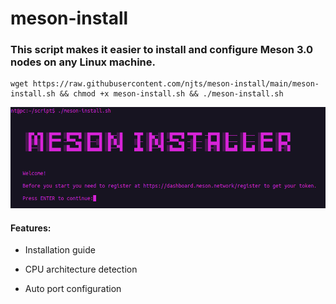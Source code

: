 # meson-install

### This script makes it easier to install and configure Meson 3.0 nodes on any Linux machine.

```
wget https://raw.githubusercontent.com/njts/meson-install/main/meson-install.sh && chmod +x meson-install.sh && ./meson-install.sh
```
![](./image.png)

#### Features:

- Installation guide

- CPU architecture detection

- Auto port configuration
